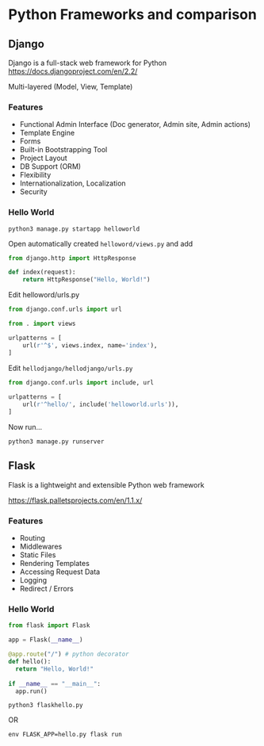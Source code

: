 # Python Frameworks and comparison

## Django
Django is a full-stack web framework for Python
https://docs.djangoproject.com/en/2.2/

Multi-layered (Model, View, Template)

### Features
- Functional Admin Interface (Doc generator, Admin site, Admin actions)
- Template Engine
- Forms
- Built-in Bootstrapping Tool
- Project Layout
- DB Support (ORM)
- Flexibility
- Internationalization, Localization
- Security

### Hello World

`python3 manage.py startapp helloworld`

Open automatically created `helloword/views.py` and add 

```python
from django.http import HttpResponse

def index(request):
    return HttpResponse("Hello, World!")
```

Edit helloword/urls.py

```python
from django.conf.urls import url

from . import views

urlpatterns = [
    url(r'^$', views.index, name='index'),
]
```

Edit `hellodjango/hellodjango/urls.py`

```python
from django.conf.urls import include, url 
 
urlpatterns = [ 
    url(r'^hello/', include('helloworld.urls')), 
]
```

Now run...

`python3 manage.py runserver`


## Flask
Flask is a lightweight and extensible Python web framework

https://flask.palletsprojects.com/en/1.1.x/

### Features
- Routing
- Middlewares
- Static Files
- Rendering Templates
- Accessing Request Data
- Logging
- Redirect / Errors


### Hello World
```python
from flask import Flask

app = Flask(__name__)

@app.route("/") # python decorator
def hello():
  return "Hello, World!"
  
if __name__ == "__main__":
  app.run()
```

`python3 flaskhello.py`

OR

`env FLASK_APP=hello.py flask run`
